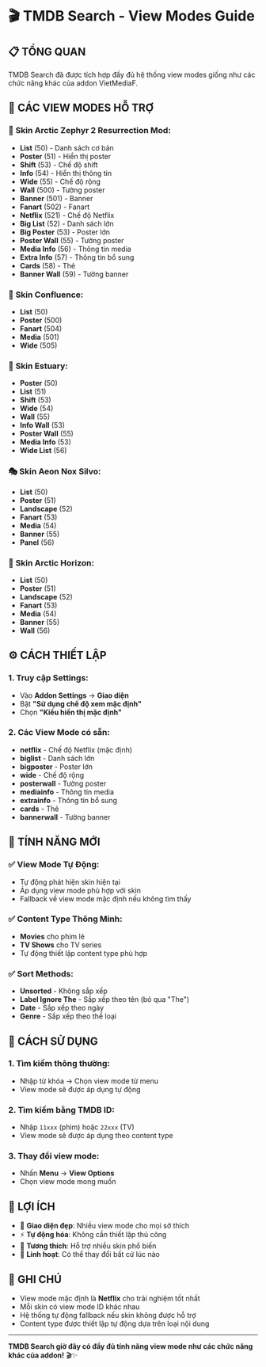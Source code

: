 # 🎬 TMDB Search - View Modes Guide

## 📋 **TỔNG QUAN**

TMDB Search đã được tích hợp đầy đủ hệ thống view modes giống như các chức năng khác của addon VietMediaF.

## 🎯 **CÁC VIEW MODES HỖ TRỢ**

### 📱 **Skin Arctic Zephyr 2 Resurrection Mod:**
- **List** (50) - Danh sách cơ bản
- **Poster** (51) - Hiển thị poster
- **Shift** (53) - Chế độ shift
- **Info** (54) - Hiển thị thông tin
- **Wide** (55) - Chế độ rộng
- **Wall** (500) - Tường poster
- **Banner** (501) - Banner
- **Fanart** (502) - Fanart
- **Netflix** (521) - Chế độ Netflix
- **Big List** (52) - Danh sách lớn
- **Big Poster** (53) - Poster lớn
- **Poster Wall** (55) - Tường poster
- **Media Info** (56) - Thông tin media
- **Extra Info** (57) - Thông tin bổ sung
- **Cards** (58) - Thẻ
- **Banner Wall** (59) - Tường banner

### 🎨 **Skin Confluence:**
- **List** (50)
- **Poster** (500)
- **Fanart** (504)
- **Media** (501)
- **Wide** (505)

### 🌊 **Skin Estuary:**
- **Poster** (50)
- **List** (51)
- **Shift** (53)
- **Wide** (54)
- **Wall** (55)
- **Info Wall** (53)
- **Poster Wall** (55)
- **Media Info** (53)
- **Wide List** (56)

### 🎭 **Skin Aeon Nox Silvo:**
- **List** (50)
- **Poster** (51)
- **Landscape** (52)
- **Fanart** (53)
- **Media** (54)
- **Banner** (55)
- **Panel** (56)

### 🌅 **Skin Arctic Horizon:**
- **List** (50)
- **Poster** (51)
- **Landscape** (52)
- **Fanart** (53)
- **Media** (54)
- **Banner** (55)
- **Wall** (56)

## ⚙️ **CÁCH THIẾT LẬP**

### 1. **Truy cập Settings:**
- Vào **Addon Settings** → **Giao diện**
- Bật **"Sử dụng chế độ xem mặc định"**
- Chọn **"Kiểu hiển thị mặc định"**

### 2. **Các View Mode có sẵn:**
- **netflix** - Chế độ Netflix (mặc định)
- **biglist** - Danh sách lớn
- **bigposter** - Poster lớn
- **wide** - Chế độ rộng
- **posterwall** - Tường poster
- **mediainfo** - Thông tin media
- **extrainfo** - Thông tin bổ sung
- **cards** - Thẻ
- **bannerwall** - Tường banner

## 🔧 **TÍNH NĂNG MỚI**

### ✅ **View Mode Tự Động:**
- Tự động phát hiện skin hiện tại
- Áp dụng view mode phù hợp với skin
- Fallback về view mode mặc định nếu không tìm thấy

### ✅ **Content Type Thông Minh:**
- **Movies** cho phim lẻ
- **TV Shows** cho TV series
- Tự động thiết lập content type phù hợp

### ✅ **Sort Methods:**
- **Unsorted** - Không sắp xếp
- **Label Ignore The** - Sắp xếp theo tên (bỏ qua "The")
- **Date** - Sắp xếp theo ngày
- **Genre** - Sắp xếp theo thể loại

## 🎯 **CÁCH SỬ DỤNG**

### 1. **Tìm kiếm thông thường:**
- Nhập từ khóa → Chọn view mode từ menu
- View mode sẽ được áp dụng tự động

### 2. **Tìm kiếm bằng TMDB ID:**
- Nhập `11xxx` (phim) hoặc `22xxx` (TV)
- View mode sẽ được áp dụng theo content type

### 3. **Thay đổi view mode:**
- Nhấn **Menu** → **View Options**
- Chọn view mode mong muốn

## 🚀 **LỢI ÍCH**

- 🎨 **Giao diện đẹp**: Nhiều view mode cho mọi sở thích
- ⚡ **Tự động hóa**: Không cần thiết lập thủ công
- 🔄 **Tương thích**: Hỗ trợ nhiều skin phổ biến
- 📱 **Linh hoạt**: Có thể thay đổi bất cứ lúc nào

## 📝 **GHI CHÚ**

- View mode mặc định là **Netflix** cho trải nghiệm tốt nhất
- Mỗi skin có view mode ID khác nhau
- Hệ thống tự động fallback nếu skin không được hỗ trợ
- Content type được thiết lập tự động dựa trên loại nội dung

---

**TMDB Search giờ đây có đầy đủ tính năng view mode như các chức năng khác của addon!** 🎬✨
